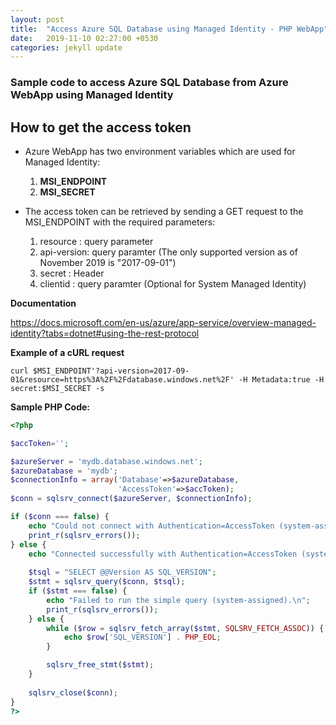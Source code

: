 ```yaml
---
layout: post
title:  "Access Azure SQL Database using Managed Identity - PHP WebApp"
date:   2019-11-10 02:27:00 +0530
categories: jekyll update
---
```


### Sample code to access Azure SQL Database from Azure WebApp using Managed Identity

## How to get the access token

- Azure WebApp has two environment variables which are used for Managed Identity:
    1. __MSI_ENDPOINT__
    2. __MSI_SECRET__

- The access token can be retrieved by sending a GET request to the MSI_ENDPOINT with the required parameters:
    1. resource : query parameter
    2. api-version: query paramter (The only supported version as of November 2019 is "2017-09-01")
    3. secret : Header
    4. clientid : query paramter (Optional for System Managed Identity)

__Documentation__

https://docs.microsoft.com/en-us/azure/app-service/overview-managed-identity?tabs=dotnet#using-the-rest-protocol

__Example of a cURL request__

```curl
curl $MSI_ENDPOINT'?api-version=2017-09-01&resource=https%3A%2F%2Fdatabase.windows.net%2F' -H Metadata:true -H secret:$MSI_SECRET -s
```

__Sample PHP Code:__

```php
<?php

$accToken='';

$azureServer = 'mydb.database.windows.net';
$azureDatabase = 'mydb';
$connectionInfo = array('Database'=>$azureDatabase,
                        'AccessToken'=>$accToken);
$conn = sqlsrv_connect($azureServer, $connectionInfo);

if ($conn === false) {
    echo "Could not connect with Authentication=AccessToken (system-assigned).\n";
    print_r(sqlsrv_errors());
} else {
    echo "Connected successfully with Authentication=AccessToken (system-assigned).\n";
    
    $tsql = "SELECT @@Version AS SQL_VERSION";
    $stmt = sqlsrv_query($conn, $tsql);
    if ($stmt === false) {
        echo "Failed to run the simple query (system-assigned).\n";
        print_r(sqlsrv_errors());
    } else {
        while ($row = sqlsrv_fetch_array($stmt, SQLSRV_FETCH_ASSOC)) {
            echo $row['SQL_VERSION'] . PHP_EOL;
        }

        sqlsrv_free_stmt($stmt);
    }
    
    sqlsrv_close($conn);
}
?>

```